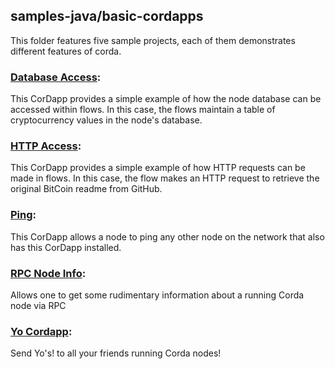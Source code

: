 ## samples-java/basic-cordapps

This folder features five sample projects, each of them demonstrates different features of corda.  

### [Database Access](./flow-database-access): 
This CorDapp provides a simple example of how the node database can be accessed within flows. In this case, the flows maintain a table of cryptocurrency values in the node's database.

### [HTTP Access](./flow-http-access): 
This CorDapp provides a simple example of how HTTP requests can be made in flows. In this case, the flow makes an HTTP request to retrieve the original BitCoin readme from GitHub.

### [Ping](./flow-send-msg): 
This CorDapp allows a node to ping any other node on the network that also has this CorDapp installed.

### [RPC Node Info](./rpc-nodeinfo): 
Allows one to get some rudimentary information about a running Corda node via RPC

### [Yo Cordapp](./yo-cordapp): 
Send Yo's! to all your friends running Corda nodes!





